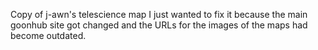 Copy of j-awn's telescience map
I just wanted to fix it because the main goonhub site got changed and the URLs for the images of the maps had become outdated.

